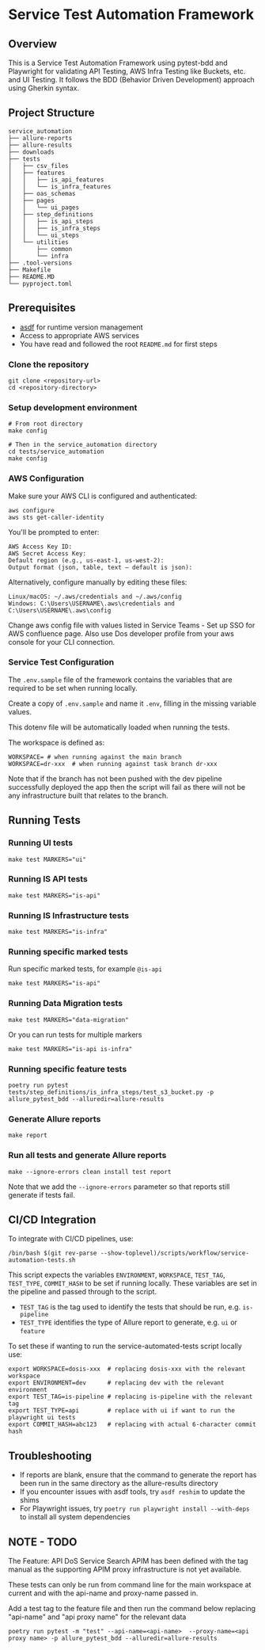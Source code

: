 # Service Test Automation Framework

## Overview

This is a Service Test Automation Framework using pytest-bdd and Playwright for validating API Testing,
AWS Infra Testing like Buckets, etc. and UI Testing.
It follows the BDD (Behavior Driven Development) approach using Gherkin syntax.

## Project Structure

```text
service_automation
├── allure-reports
├── allure-results
├── downloads
├── tests
│   ├── csv_files
│   ├── features
│   │   ├── is_api_features
│   │   └── is_infra_features
│   ├── oas_schemas
│   ├── pages
│   │   └── ui_pages
│   ├── step_definitions
│   │   ├── is_api_steps
│   │   ├── is_infra_steps
│   │   └── ui_steps
│   └── utilities
│       ├── common
│       └── infra
├── .tool-versions
├── Makefile
├── README.MD
└── pyproject.toml
```

## Prerequisites

- [asdf](https://asdf-vm.com/) for runtime version management
- Access to appropriate AWS services
- You have read and followed the root `README.md` for first steps

### Clone the repository

```shell
git clone <repository-url>
cd <repository-directory>
```

### Setup development environment

```shell
# From root directory
make config

# Then in the service_automation directory
cd tests/service_automation
make config
```

### AWS Configuration

Make sure your AWS CLI is configured and authenticated:

```shell
aws configure
aws sts get-caller-identity
```

You'll be prompted to enter:

```plain
AWS Access Key ID:
AWS Secret Access Key:
Default region (e.g., us-east-1, us-west-2):
Output format (json, table, text – default is json):
```

Alternatively, configure manually by editing these files:

```plain
Linux/macOS: ~/.aws/credentials and ~/.aws/config
Windows: C:\Users\USERNAME\.aws\credentials and C:\Users\USERNAME\.aws\config
```

Change aws config file with values listed in Service Teams - Set up SSO for AWS confluence page. Also use Dos developer profile from your aws console for your CLI connection.

### Service Test Configuration

The `.env.sample` file of the framework contains the variables that are required to be set when running locally.

Create a copy of `.env.sample` and name it `.env`, filling in the missing variable values.

This dotenv file will be automatically loaded when running the tests.

The workspace is defined as:

```shell
WORKSPACE= # when running against the main branch
WORKSPACE=dr-xxx  # when running against task branch dr-xxx
```

Note that if the branch has not been pushed with the dev pipeline successfully deployed the app then the script will fail as there will not be any infrastructure built that relates to the branch.

## Running Tests

### Running UI tests

```shell
make test MARKERS="ui"
```

### Running IS API tests

```shell
make test MARKERS="is-api"
```

### Running IS Infrastructure tests

```shell
make test MARKERS="is-infra"
```

### Running specific marked tests

Run specific marked tests, for example `@is-api`

```shell
make test MARKERS="is-api"
```

### Running Data Migration tests

```shell
make test MARKERS="data-migration"
```

Or you can run tests for multiple markers

```shell
make test MARKERS="is-api is-infra"
```

### Running specific feature tests

```shell
poetry run pytest tests/step_definitions/is_infra_steps/test_s3_bucket.py -p allure_pytest_bdd --alluredir=allure-results
```

### Generate Allure reports

```shell
make report
```

### Run all tests and generate Allure reports

```shell
make --ignore-errors clean install test report
```

Note that we add the `--ignore-errors` parameter so that reports still generate if tests fail.

## CI/CD Integration

To integrate with CI/CD pipelines, use:

```shell
/bin/bash $(git rev-parse --show-toplevel)/scripts/workflow/service-automation-tests.sh
```

This script expects the variables `ENVIRONMENT`, `WORKSPACE`, `TEST_TAG`, `TEST_TYPE`, `COMMIT_HASH` to be set if running locally.
These variables are set in the pipeline and passed through to the script.

- `TEST_TAG` is the tag used to identify the tests that should be run, e.g. `is-pipeline`
- `TEST_TYPE` identifies the type of Allure report to generate, e.g. `ui` or `feature`

To set these if wanting to run the service-automated-tests script locally use:

```shell
export WORKSPACE=dosis-xxx  # replacing dosis-xxx with the relevant workspace
export ENVIRONMENT=dev      # replacing dev with the relevant environment
export TEST_TAG=is-pipeline # replacing is-pipeline with the relevant tag
export TEST_TYPE=api        # replace with ui if want to run the playwright ui tests
export COMMIT_HASH=abc123   # replacing with actual 6-character commit hash
```

## Troubleshooting

- If reports are blank, ensure that the command to generate the report has been run in the same directory as the allure-results directory
- If you encounter issues with asdf tools, try `asdf reshim` to update the shims
- For Playwright issues, try `poetry run playwright install --with-deps` to install all system dependencies

## NOTE - TODO

The Feature: API DoS Service Search APIM has been defined with the tag manual as the supporting APIM proxy infrastructure is not yet available.

These tests can only be run from command line for the main workspace at current and with the api-name and proxy-name passed in.

Add a test tag to the feature file and then run the command below replacing "api-name" and "api proxy name" for the relevant data

```
poetry run pytest -m "test" --api-name=<api-name>  --proxy-name=<api proxy name> -p allure_pytest_bdd --alluredir=allure-results
```
